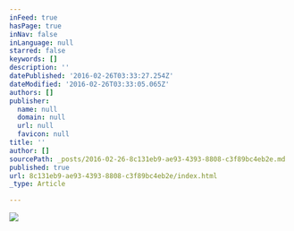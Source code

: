 ```yaml
---
inFeed: true
hasPage: true
inNav: false
inLanguage: null
starred: false
keywords: []
description: ''
datePublished: '2016-02-26T03:33:27.254Z'
dateModified: '2016-02-26T03:33:05.065Z'
authors: []
publisher:
  name: null
  domain: null
  url: null
  favicon: null
title: ''
author: []
sourcePath: _posts/2016-02-26-8c131eb9-ae93-4393-8808-c3f89bc4eb2e.md
published: true
url: 8c131eb9-ae93-4393-8808-c3f89bc4eb2e/index.html
_type: Article

---
```

![](https://the-grid-user-content.s3-us-west-2.amazonaws.com/580a032f-e17b-408a-bbd3-7598d513f792.png)